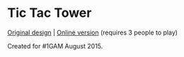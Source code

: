 
Tic Tac Tower
===========

[Original design](http://tictactower.weebly.com/) | [Online version](https://straypixels.net/1gam_aug/) (requires 3 people to play)

Created for #1GAM August 2015.
